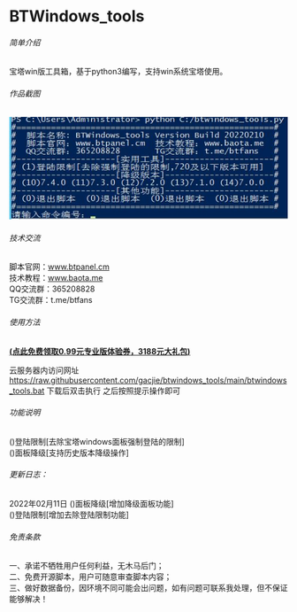 # BTWindows_tools

###### 简单介绍
宝塔win版工具箱，基于python3编写，支持win系统宝塔使用。

###### 作品截图
 ![btpanel_tools](https://raw.githubusercontent.com/gacjie/btwindows_tools/main/btwindows_tools.jpg)   


###### 技术交流
脚本官网：www.btpanel.cm  
技术教程：www.baota.me  
QQ交流群：365208828       
TG交流群：t.me/btfans   

###### 使用方法   
 **[(点此免费领取0.99元专业版体验券，3188元大礼包)](https://www.bt.cn/?invite_code=MV9yaHFycXY=)**   

云服务器内访问网址
 https://raw.githubusercontent.com/gacjie/btwindows_tools/main/btwindows_tools.bat
下载后双击执行
之后按照提示操作即可

###### 功能说明
()登陆限制[去除宝塔windows面板强制登陆的限制]  
()面板降级[支持历史版本降级操作]  

###### 更新日志：
2022年02月11日
()面板降级[增加降级面板功能]   
()登陆限制[增加去除登陆限制功能]  

###### 免责条款
一、承诺不牺牲用户任何利益，无木马后门；  
二、免费开源脚本，用户可随意审查脚本内容；  
三、做好数据备份，因环境不同可能会出问题，如有问题可联系我处理，但不保证能够解决！ 

